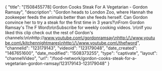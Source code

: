 {
    "title": "[1508455778] Gordon Cooks Steak For A Vegetarian - Gordon Ramsay",
    "description": "Gordon heads to London Zoo, where Hannah the zookeeper feeds the animals better than she feeds herself. Can Gordon convince her to try a steak for the first time in 3 years?\nFrom Gordon Ramsay's The F Word\n\nSubscribe for weekly cooking videos. \n\nIf you liked this clip check out the rest of Gordon's channels:\n\nhttp:\/\/www.youtube.com\/gordonramsay\nhttp:\/\/www.youtube.com\/kitchennightmares\nhttp:\/\/www.youtube.com\/thefword",
    "channelid": "123179143",
    "videoid": "123179048",
    "date_created": "1467651600",
    "date_modified": "1508373255",
    "type": "captivate",
    "layout": "channelVideo",
    "url": "\/food-network\/gordon-cooks-steak-for-a-vegetarian-gordon-ramsay\/123179143-123179048"
}